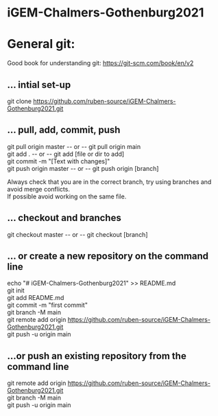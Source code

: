 # iGEM-Chalmers-Gothenburg2021

# General git:

Good book for understanding git: https://git-scm.com/book/en/v2

## ... intial set-up
git clone https://github.com/ruben-source/iGEM-Chalmers-Gothenburg2021.git

## ... pull, add, commit, push
git pull origin master -- or -- git pull origin main  
git add . -- or -- git add [file or dir to add]  
git commit -m "[Text with changes]"  
git push origin master -- or -- git push origin [branch]  

Always check that you are in the correct branch, try using branches and avoid merge conflicts.  
If possible avoid working on the same file. 

## ... checkout and branches
git checkout master -- or -- git checkout [branch]

## ... or create a new repository on the command line
echo "# iGEM-Chalmers-Gothenburg2021" >> README.md  
git init  
git add README.md  
git commit -m "first commit"  
git branch -M main  
git remote add origin https://github.com/ruben-source/iGEM-Chalmers-Gothenburg2021.git  
git push -u origin main

## ...or push an existing repository from the command line
git remote add origin https://github.com/ruben-source/iGEM-Chalmers-Gothenburg2021.git  
git branch -M main  
git push -u origin main
